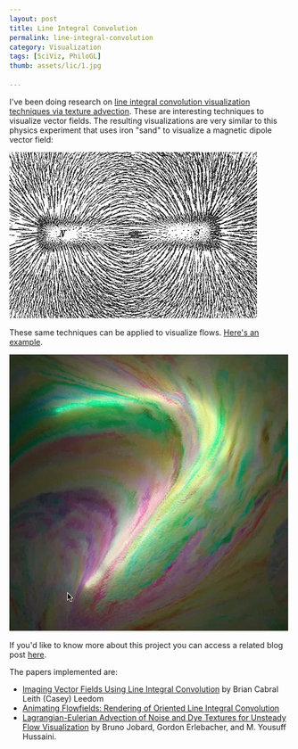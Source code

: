 ```yaml
---
layout: post
title: Line Integral Convolution
permalink: line-integral-convolution
category: Visualization
tags: [SciViz, PhiloGL]
thumb: assets/lic/1.jpg

---
```


I've been doing research on [line integral convolution visualization techniques via texture advection](https://github.com/philogb/lic#readme).
These are interesting techniques to visualize
vector fields. The resulting visualizations are very similar to this
physics experiment that uses iron "sand" to visualize a magnetic dipole vector
field:

![Magnetic dipole visualization](/assets/lic/magnet.png)

These same techniques can be applied to visualize flows. [Here's an example](http://philogb.github.com/LIC/fluid.html).

![Flow visualization](/assets/lic/flow.png)

If you'd like to know more about this project you can access a related
blog post [here](http://blog.thejit.org/2012/08/14/playing-with-line-integral-convolutions/).

The papers implemented are:

 * [Imaging Vector Fields Using Line Integral Convolution](http://www8.cs.umu.se/kurser/TDBD13/VT00/extra/p263-cabral.pdf) by Brian Cabral Leith (Casey) Leedom
 * [Animating Flowfields: Rendering of Oriented Line Integral Convolution](http://graphics.cs.ucdavis.edu/~lfeng/sig/tensor/papers/Animating%20Flow%20Fields%20Rendering%20of%20Oriented%20Line%20Integral%20Convolution.pdf)
 * [Lagrangian-Eulerian Advection of Noise and Dye Textures for Unsteady Flow Visualization](http://www.cs.ucdavis.edu/~ma/ECS276/readings/Jobard_TVCG02.pdf) by Bruno Jobard, Gordon Erlebacher, and M. Yousuff Hussaini.

